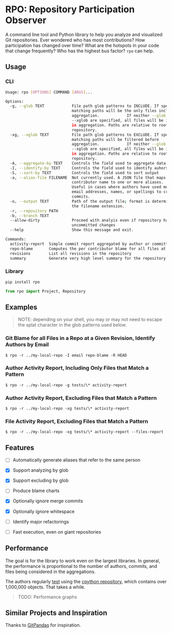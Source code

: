 # RPO: Repository Participation Observer

A command line tool and Python library to help you analyze and visualized Git repositories. Ever wondered who has most contributions? How participation has changed over time? What are the hotspots in your code that change frequently? Who has the highest bus factor? `rpo` can help.

## Usage

### CLI

```bash
Usage: rpo [OPTIONS] COMMAND [ARGS]...

Options:
  -g, --glob TEXT            File path glob patterns to INCLUDE. If specified,
                             matching paths will be the only files included in
                             aggregation.            If neither --glob nor
                             --xglob are specified, all files will be included
                             in aggregation. Paths are relative to root of
                             repository.
  -xg, --xglob TEXT          File path glob patterns to EXCLUDE. If specified,
                             matching paths will be filtered before
                             aggregation.            If neither --glob nor
                             --xglob are specified, all files will be included
                             in aggregation. Paths are relative to root of
                             repository.
  -A, --aggregate-by TEXT    Controls the field used to aggregate data
  -I, --identify-by TEXT     Controls the field used to identify auhors.
  -S, --sort-by TEXT         Controls the field used to sort output
  -a, --alias-file FILENAME  Not currently used. A JSON file that maps a
                             contributor name to one or more aliases.
                             Useful in cases where authors have used multiple
                             email addresses, names, or spellings to create
                             commits.
  -o, --output TEXT          Path of the output file; format is determined by
                             the filename extension.
  -r, --repository PATH
  -b, --branch TEXT
  --allow-dirty              Proceed with analyis even if repository has
                             uncommitted changes
  --help                     Show this message and exit.

Commands:
  activity-report  Simple commit report aggregated by author or committer
  repo-blame       Computes the per contributor blame for all files at a...
  revisions        List all revisions in the repository
  summary          Generate very high level summary for the repository
  ```

### Library

```bash
pip install rpo
```

```python
from rpo import Project, Repository


```
## Examples

> NOTE: depending on your shell, you may or may not need to escape the splat character in the glob patterns used below.

### Git Blame for all Files in a Repo at a Given Revision, Identify Authors by Email
```
$ rpo -r ../my-local-repo -I email repo-blame -R HEAD
```


### Author Activity Report, Including Only Files that Match a Pattern
```
$ rpo -r ../my-local-repo -g tests/\* activity-report
```

### Author Activity Report, Excluding Files that Match a Pattern
```
$ rpo -r ../my-local-repo -xg tests/\* activity-report
```

### File Activity Report, Excluding Files that Match a Pattern
```
$ rpo -r ../my-local-repo -xg tests/\* activity-report --files-report
```


## Features
- [ ] Automatically generate aliases that refer to the same person
- [x] Support analyzing by glob
- [x] Support excluding by glob
- [ ] Produce blame charts
- [x] Optionally ignore merge commits
- [x] Optionally ignore whitespace
- [ ] Identify major refactorings
- [ ] Fast execution, even on giant repositories


## Performance

The goal is for the library to work even on the largest libraries. In general, the performance is proportional to the number of authors, commits, and files being considered in the aggregations.

The authors regularly [test](./tests/integration/test_cpython_repository.py) using the [cpython repository](https://github.com/python/cpython), which contains over 1,000,000 objects. That takes a while.

> TODO: Performance graphs

## Similar Projects and Inspiration

Thanks to [GitPandas](https://github.com/wdm0006/git-pandas) for inspiration.
